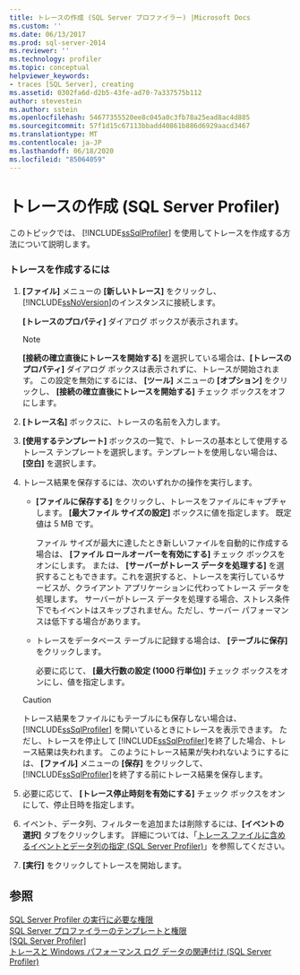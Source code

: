 ```yaml
---
title: トレースの作成 (SQL Server プロファイラー) |Microsoft Docs
ms.custom: ''
ms.date: 06/13/2017
ms.prod: sql-server-2014
ms.reviewer: ''
ms.technology: profiler
ms.topic: conceptual
helpviewer_keywords:
- traces [SQL Server], creating
ms.assetid: 0302fa6d-d2b5-43fe-ad70-7a337575b112
author: stevestein
ms.author: sstein
ms.openlocfilehash: 54677355520ee8c045a0c3fb78a25ead8ac4d885
ms.sourcegitcommit: 57f1d15c67113bbadd40861b886d6929aacd3467
ms.translationtype: MT
ms.contentlocale: ja-JP
ms.lasthandoff: 06/18/2020
ms.locfileid: "85064059"
---
```

# <a name="create-a-trace-sql-server-profiler"></a>トレースの作成 (SQL Server Profiler)
  このトピックでは、 [!INCLUDE[ssSqlProfiler](../../includes/sssqlprofiler-md.md)] を使用してトレースを作成する方法について説明します。  
  
### <a name="to-create-a-trace"></a>トレースを作成するには  
  
1.  **[ファイル]** メニューの **[新しいトレース]** をクリックし、 [!INCLUDE[ssNoVersion](../../includes/ssnoversion-md.md)]のインスタンスに接続します。  
  
     **[トレースのプロパティ]** ダイアログ ボックスが表示されます。  
  
    > [!NOTE]  
    >  **[接続の確立直後にトレースを開始する]** を選択している場合は、**[トレースのプロパティ]** ダイアログ ボックスは表示されずに、トレースが開始されます。 この設定を無効にするには、 **[ツール]** メニューの **[オプション]** をクリックし、 **[接続の確立直後にトレースを開始する]** チェック ボックスをオフにします。  
  
2.  **[トレース名]** ボックスに、トレースの名前を入力します。  
  
3.  **[使用するテンプレート]** ボックスの一覧で、トレースの基本として使用するトレース テンプレートを選択します。テンプレートを使用しない場合は、 **[空白]** を選択します。  
  
4.  トレース結果を保存するには、次のいずれかの操作を実行します。  
  
    -   **[ファイルに保存する]** をクリックし、トレースをファイルにキャプチャします。 **[最大ファイル サイズの設定]** ボックスに値を指定します。 既定値は 5 MB です。  
  
         ファイル サイズが最大に達したとき新しいファイルを自動的に作成する場合は、 **[ファイル ロールオーバーを有効にする]** チェック ボックスをオンにします。 または、 **[サーバーがトレース データを処理する]** を選択することもできます。これを選択すると、トレースを実行しているサービスが、クライアント アプリケーションに代わってトレース データを処理します。 サーバーがトレース データを処理する場合、ストレス条件下でもイベントはスキップされません。ただし、サーバー パフォーマンスは低下する場合があります。  
  
    -   トレースをデータベース テーブルに記録する場合は、 **[テーブルに保存]** をクリックします。  
  
         必要に応じて、 **[最大行数の設定 (1000 行単位)]** チェック ボックスをオンにし、値を指定します。  
  
    > [!CAUTION]  
    >  トレース結果をファイルにもテーブルにも保存しない場合は、 [!INCLUDE[ssSqlProfiler](../../includes/sssqlprofiler-md.md)] を開いているときにトレースを表示できます。 ただし、トレースを停止して [!INCLUDE[ssSqlProfiler](../../includes/sssqlprofiler-md.md)]を終了した場合、トレース結果は失われます。 このようにトレース結果が失われないようにするには、 **[ファイル]** メニューの **[保存]** をクリックして、 [!INCLUDE[ssSqlProfiler](../../includes/sssqlprofiler-md.md)]を終了する前にトレース結果を保存します。  
  
5.  必要に応じて、 **[トレース停止時刻を有効にする]** チェック ボックスをオンにして、停止日時を指定します。  
  
6.  イベント、データ列、フィルターを追加または削除するには、**[イベントの選択]** タブをクリックします。 詳細については、「[トレース ファイルに含めるイベントとデータ列の指定 &#40;SQL Server Profiler&#41;](sql-server-profiler.md)」を参照してください。  
  
7.  **[実行]** をクリックしてトレースを開始します。  
  
## <a name="see-also"></a>参照  
 [SQL Server Profiler の実行に必要な権限](permissions-required-to-run-sql-server-profiler.md)   
 [SQL Server プロファイラーのテンプレートと権限](sql-server-profiler-templates-and-permissions.md)   
 [[SQL Server Profiler]](sql-server-profiler.md)   
 [トレースと Windows パフォーマンス ログ データの関連付け &#40;SQL Server Profiler&#41;](../../database-engine/correlate-a-trace-with-windows-performance-log-data-sql-server-profiler.md)  
  
  

